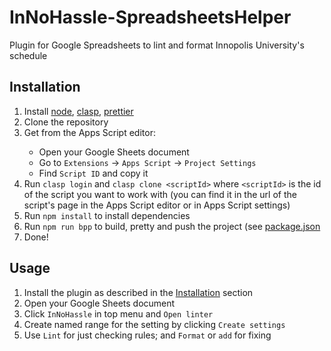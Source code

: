 # InNoHassle-SpreadsheetsHelper

Plugin for Google Spreadsheets to lint and format Innopolis University's schedule

## Installation

1. Install [node](https://nodejs.org/en), [clasp](https://github.com/google/clasp), [prettier](https://prettier.io)
2. Clone the repository
3. Get <scriptId> from the Apps Script editor:
    - Open your Google Sheets document
    - Go to `Extensions` -> `Apps Script` -> `Project Settings`
    - Find `Script ID` and copy it
4. Run `clasp login` and `clasp clone <scriptId>` where `<scriptId>` is the id of the script you want to work with (you
   can find it in the url of the script's page in the Apps Script editor or in Apps Script settings)
5. Run `npm install` to install dependencies
6. Run `npm run bpp` to build, pretty and push the project (see [package.json](package.json)
7. Done!

## Usage

1. Install the plugin as described in the [Installation](#installation) section
2. Open your Google Sheets document
3. Click `InNoHassle` in top menu and `Open linter`
4. Create named range for the setting by clicking `Create settings`
5. Use `Lint` for just checking rules; and `Format` or `add` for fixing